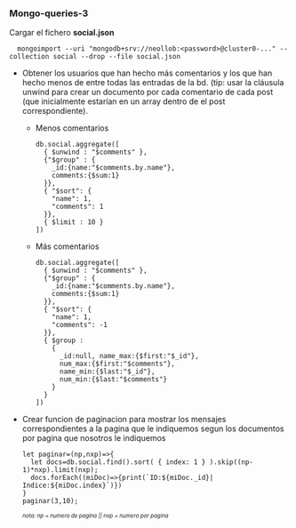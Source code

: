 ### Mongo-queries-3

Cargar el fichero __social.json__

      mongoimport --uri "mongodb+srv://neollob:<password>@cluster0-..." --collection social --drop --file social.json

- Obtener los usuarios que han hecho más comentarios y los que han hecho menos de entre todas las
entradas de la bd. (tip: usar la cláusula unwind para crear un documento por cada comentario de cada
post (que inicialmente estarían en un array dentro de el post correspondiente).

    - Menos comentarios

          db.social.aggregate([
            { $unwind : "$comments" },
            {"$group" : {
              _id:{name:"$comments.by.name"}, 
              comments:{$sum:1}
            }},
            { "$sort": { 
              "name": 1, 
              "comments": 1 
            }},
            { $limit : 10 }
          ])
          
    - Más comentarios

          db.social.aggregate([
            { $unwind : "$comments" },
            {"$group" : {
              _id:{name:"$comments.by.name"}, 
              comments:{$sum:1}
            }},
            { "$sort": { 
              "name": 1, 
              "comments": -1 
            }},
            { $group : 
              {
                _id:null, name_max:{$first:"$_id"}, 
                num_max:{$first:"$comments"}, 
                name_min:{$last:"$_id"},
                num_min:{$last:"$comments"} 
              } 
            }
          ])

- Crear funcion de paginacion para mostrar los mensajes correspondientes a la pagina que le indiquemos segun los documentos por pagina que nosotros le indiquemos

      let paginar=(np,nxp)=>{
        let docs=db.social.find().sort( { index: 1 } ).skip((np-1)*nxp).limit(nxp);
        docs.forEach((miDoc)=>{print(`ID:${miDoc._id}| Indice:${miDoc.index}`)})
      }
      paginar(3,10);
        
     <sub><sup>*nota: np = numero de pagina || nxp = numero por pagina*</sub></sup>

